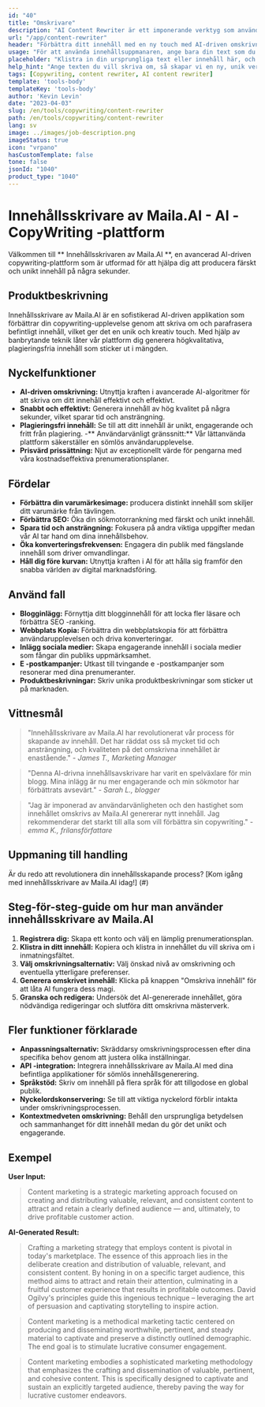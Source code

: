 ```yaml
---
id: "40"
title: "Omskrivare"
description: "AI Content Rewriter är ett imponerande verktyg som använder avancerade AI -algoritmer för att automatiskt skriva om och omformulera din inmatningstext, vilket gör den unik, engagerande och mer tilltalande.  Detta verktyg är idealiskt för bloggare, copywriters och innehållsskapare som vill förbättra sin innehållskvalitet och undvika problem med plagiering."
url: "/app/content-rewriter"
header: "Förbättra ditt innehåll med en ny touch med AI-driven omskrivning."
usage: "För att använda innehållsuppmanaren, ange bara din text som du vill skriva om.  Detta verktyg kommer sedan att generera en unik, välstrukturerad och engagerande version av ditt ursprungliga innehåll och upprätthålla dess sammanhang och nyckelidéer."
placeholder: "Klistra in din ursprungliga text eller innehåll här, och våra modeller kommer att skriva om den för att skapa en unik, engagerande och tilltalande version."
help_hint: "Ange texten du vill skriva om, så skapar vi en ny, unik version samtidigt som du bevarar den ursprungliga betydelsen och sammanhanget.  Perfekt för att förbättra innehållskvaliteten och undvika problem med plagiering."
tags: [Copywriting, content rewriter, AI content rewriter]
template: 'tools-body'
templateKey: 'tools-body'
author: 'Kevin Levin'
date: "2023-04-03"
slug: /en/tools/copywriting/content-rewriter
path: /en/tools/copywriting/content-rewriter
lang: sv
image: ../images/job-description.png
imageStatus: true
icon: "vrpano"
hasCustomTemplate: false
tone: false
jsonId: "1040"
product_type: "1040"
---
```

# Innehållsskrivare av Maila.AI - AI -CopyWriting -plattform

Välkommen till ** Innehållsskrivaren av Maila.AI **, en avancerad AI-driven copywriting-plattform som är utformad för att hjälpa dig att producera färskt och unikt innehåll på några sekunder.

## Produktbeskrivning

Innehållsskrivare av Maila.AI är en sofistikerad AI-driven applikation som förbättrar din copywriting-upplevelse genom att skriva om och parafrasera befintligt innehåll, vilket ger det en unik och kreativ touch.  Med hjälp av banbrytande teknik låter vår plattform dig generera högkvalitativa, plagieringsfria innehåll som sticker ut i mängden.

## Nyckelfunktioner

- **AI-driven omskrivning:** Utnyttja kraften i avancerade AI-algoritmer för att skriva om ditt innehåll effektivt och effektivt.
 - **Snabbt och effektivt:** Generera innehåll av hög kvalitet på några sekunder, vilket sparar tid och ansträngning.
 - **Plagieringsfri innehåll:** Se till att ditt innehåll är unikt, engagerande och fritt från plagiering.
 -** Användarvänligt gränssnitt:** Vår lättanvända plattform säkerställer en sömlös användarupplevelse.
 - **Prisvärd prissättning:** Njut av exceptionellt värde för pengarna med våra kostnadseffektiva prenumerationsplaner.

## Fördelar

- **Förbättra din varumärkesimage:** producera distinkt innehåll som skiljer ditt varumärke från tävlingen.
 - **Förbättra SEO:** Öka din sökmotorrankning med färskt och unikt innehåll.
 - **Spara tid och ansträngning:** Fokusera på andra viktiga uppgifter medan vår AI tar hand om dina innehållsbehov.
 - **Öka konverteringsfrekvensen:** Engagera din publik med fängslande innehåll som driver omvandlingar.
 - **Håll dig före kurvan:** Utnyttja kraften i AI för att hålla sig framför den snabba världen av digital marknadsföring.

## Använd fall

- **Blogginlägg:** Förnyttja ditt blogginnehåll för att locka fler läsare och förbättra SEO -ranking.
 - **Webbplats Kopia:** Förbättra din webbplatskopia för att förbättra användarupplevelsen och driva konverteringar.
 - **Inlägg sociala medier:** Skapa engagerande innehåll i sociala medier som fångar din publiks uppmärksamhet.
 - **E -postkampanjer:** Utkast till tvingande e -postkampanjer som resonerar med dina prenumeranter.
 - **Produktbeskrivningar:** Skriv unika produktbeskrivningar som sticker ut på marknaden.

## Vittnesmål

> "Innehållsskrivare av Maila.AI har revolutionerat vår process för skapande av innehåll. Det har räddat oss så mycket tid och ansträngning, och kvaliteten på det omskrivna innehållet är enastående."  - _James T., Marketing Manager_

> "Denna AI-drivna innehållsavskrivare har varit en spelväxlare för min blogg. Mina inlägg är nu mer engagerande och min sökmotor har förbättrats avsevärt."  - _Sarah L., blogger_

> "Jag är imponerad av användarvänligheten och den hastighet som innehållet omskrivs av Maila.AI genererar nytt innehåll. Jag rekommenderar det starkt till alla som vill förbättra sin copywriting."  - _emma K., frilansförfattare_

## Uppmaning till handling

Är du redo att revolutionera din innehållsskapande process?  [Kom igång med innehållsskrivare av Maila.AI idag!] (#)

## Steg-för-steg-guide om hur man använder innehållsskrivare av Maila.AI

1. **Registrera dig:** Skapa ett konto och välj en lämplig prenumerationsplan.
2. **Klistra in ditt innehåll:** Kopiera och klistra in innehållet du vill skriva om i inmatningsfältet.
3. **Välj omskrivningsalternativ:** Välj önskad nivå av omskrivning och eventuella ytterligare preferenser.
4. **Generera omskrivet innehåll:** Klicka på knappen "Omskriva innehåll" för att låta AI fungera dess magi.
5. **Granska och redigera:** Undersök det AI-genererade innehållet, göra nödvändiga redigeringar och slutföra ditt omskrivna mästerverk.

## Fler funktioner förklarade

- **Anpassningsalternativ:** Skräddarsy omskrivningsprocessen efter dina specifika behov genom att justera olika inställningar.
 - **API -integration:** Integrera innehållsskrivare av Maila.AI med dina befintliga applikationer för sömlös innehållsgenerering.
 - **Språkstöd:** Skriv om innehåll på flera språk för att tillgodose en global publik.
 - **Nyckelordskonservering:** Se till att viktiga nyckelord förblir intakta under omskrivningsprocessen.
 - **Kontextmedveten omskrivning:** Behåll den ursprungliga betydelsen och sammanhanget för ditt innehåll medan du gör det unikt och engagerande.

## Exempel

**User Input:**


> Content marketing is a strategic marketing approach focused on creating and distributing valuable, relevant, and consistent content to attract and retain a clearly defined audience — and, ultimately, to drive profitable customer action.


**AI-Generated Result:**

> Crafting a marketing strategy that employs content is pivotal in today's marketplace. The essence of this approach lies in the deliberate creation and distribution of valuable, relevant, and consistent content. By honing in on a specific target audience, this method aims to attract and retain their attention, culminating in a fruitful customer experience that results in profitable outcomes. David Ogilvy's principles guide this ingenious technique – leveraging the art of persuasion and captivating storytelling to inspire action.

> Content marketing is a methodical marketing tactic centered on producing and disseminating worthwhile, pertinent, and steady material to captivate and preserve a distinctly outlined demographic. The end goal is to stimulate lucrative consumer engagement.


> Content marketing embodies a sophisticated marketing methodology that emphasizes the crafting and dissemination of valuable, pertinent, and cohesive content. This is specifically designed to captivate and sustain an explicitly targeted audience, thereby paving the way for lucrative customer endeavors.

